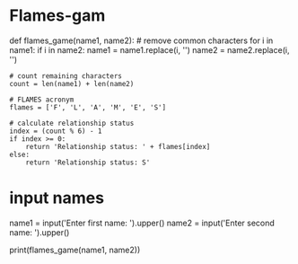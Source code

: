 # Flames-gam
def flames_game(name1, name2):
	# remove common characters
	for i in name1:
		if i in name2:
			name1 = name1.replace(i, '')
			name2 = name2.replace(i, '')

	# count remaining characters
	count = len(name1) + len(name2)

	# FLAMES acronym
	flames = ['F', 'L', 'A', 'M', 'E', 'S']

	# calculate relationship status
	index = (count % 6) - 1
	if index >= 0:
		return 'Relationship status: ' + flames[index]
	else:
		return 'Relationship status: S'
# input names
name1 = input('Enter first name: ').upper()
name2 = input('Enter second name: ').upper()

print(flames_game(name1, name2))


